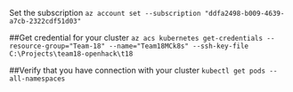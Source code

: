Set the subscription
`az account set --subscription "ddfa2498-b009-4639-a7cb-2322cdf51d03"`

##Get credential for your cluster
`az acs kubernetes get-credentials --resource-group="Team-18" --name="Team18MCk8s" --ssh-key-file C:\Projects\team18-openhack\t18`

##Verify that you have connection with your cluster
`kubectl get pods --all-namespaces`

